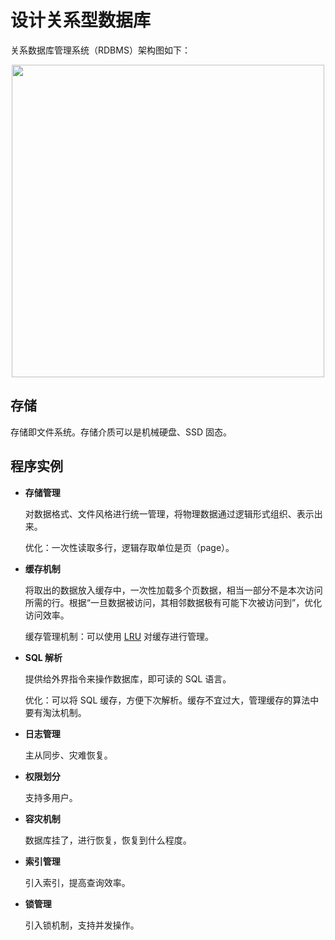 # 设计关系型数据库

关系数据库管理系统（RDBMS）架构图如下：

<div align="center"><img src="https://gitee.com/duhouan/ImagePro/raw/master/java-notes/database/db.png" width="500px"/></div>

## 存储

存储即文件系统。存储介质可以是机械硬盘、SSD 固态。

## 程序实例

- **存储管理**

  对数据格式、文件风格进行统一管理，将物理数据通过逻辑形式组织、表示出来。

  优化：一次性读取多行，逻辑存取单位是页（page）。

- **缓存机制**

  将取出的数据放入缓存中，一次性加载多个页数据，相当一部分不是本次访问所需的行。根据“一旦数据被访问，其相邻数据极有可能下次被访问到”，优化访问效率。

  缓存管理机制：可以使用 [LRU](https://github.com/DuHouAn/Java-Notes/blob/master/docs/LeetCode/12%E6%95%B0%E6%8D%AE%E7%BB%93%E6%9E%84.md#146) 对缓存进行管理。

- **SQL 解析**

  提供给外界指令来操作数据库，即可读的 SQL 语言。

  优化：可以将 SQL 缓存，方便下次解析。缓存不宜过大，管理缓存的算法中要有淘汰机制。

- **日志管理**

  主从同步、灾难恢复。

- **权限划分**

  支持多用户。

- **容灾机制**

  数据库挂了，进行恢复，恢复到什么程度。

- **索引管理**

  引入索引，提高查询效率。

- **锁管理**

  引入锁机制，支持并发操作。
